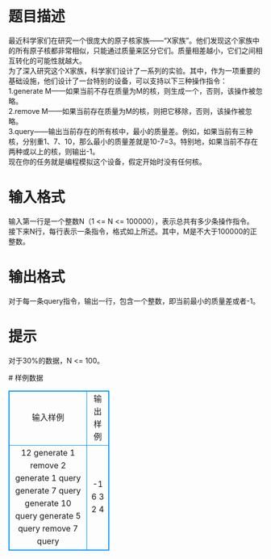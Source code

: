 # 

 
 # 题目描述 
<p>
最近科学家们在研究一个很庞大的原子核家族——“X家族”。他们发现这个家族中的所有原子核都非常相似，只能通过质量来区分它们。质量相差越小，它们之间相互转化的可能性就越大。<br>为了深入研究这个X家族，科学家们设计了一系列的实验。其中，作为一项重要的基础设施，他们设计了一台特别的设备，可以支持以下三种操作指令：<br>1.generate M——如果当前不存在质量为M的核，则生成一个，否则，该操作被忽略。<br>2.remove M——如果当前存在质量为M的核，则把它移除，否则，该操作被忽略。<br>3.query——输出当前存在的所有核中，最小的质量差。例如，如果当前有三种核，分别重1、7、10，那么最小的质量差就是10-7=3。特别地，如果当前不存在两种或以上的核，则输出-1。<br>现在你的任务就是编程模拟这个设备，假定开始时没有任何核。<br></p> 

 
 # 输入格式 
<p>
输入第一行是一个整数N（1 <= N <= 100000），表示总共有多少条操作指令。<br>接下来N行，每行表示一条指令，格式如上所述。其中，M是不大于100000的正整数。<br></p> 

 
 # 输出格式 
<p>
对于每一条query指令，输出一行，包含一个整数，即当前最小的质量差或者-1。</p> 

 
 # 提示 
<p>
对于30%的数据，N <= 100。</p> 
# 样例数据
<style>
        table,table tr th, table tr td { border:1px solid #0094ff; }
        table { width: 200px; min-height: 25px; line-height: 25px; text-align: center; border-collapse: collapse;}   
    </style>
<table>
	<tr>
		<td>输入样例</td>
		<td>输出样例</td>
	</tr>
<tr><td>12
generate 1
remove 2
generate 1
query
generate 7
query
generate 10
query
generate 5
query
remove 7
query
</td><td>-1
6
3
2
4</td></tr></table>

